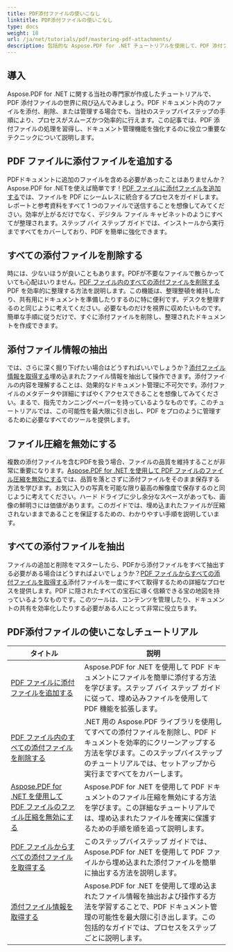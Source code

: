 ```yaml
---
title: PDF添付ファイルの使いこなし
linktitle: PDF添付ファイルの使いこなし
type: docs
weight: 18
url: /ja/net/tutorials/pdf/mastering-pdf-attachments/
description: 包括的な Aspose.PDF for .NET チュートリアルを使用して、PDF 添付ファイルを簡単に習得できます。効果的な PDF ドキュメント管理のためのステップバイステップのガイドです。
---
```

## 導入

Aspose.PDF for .NET に関する当社の専門家が作成したチュートリアルで、PDF 添付ファイルの世界に飛び込んでみましょう。PDF ドキュメント内のファイルを添付、削除、または管理する場合でも、当社のステップバイステップの手順により、プロセスがスムーズかつ効率的に行えます。この記事では、PDF 添付ファイルの処理を習得し、ドキュメント管理機能を強化するのに役立つ重要なテクニックについて説明します。

## PDF ファイルに添付ファイルを追加する
PDFドキュメントに追加のファイルを含める必要があったことはありませんか？Aspose.PDF for .NETを使えば簡単です！[PDF ファイルに添付ファイルを追加する](./adding-attachment/)では、ファイルを PDF にシームレスに統合するプロセスをガイドします。レポートと参考資料をすべて 1 つのファイルで送信することを想像してみてください。効率が上がるだけでなく、デジタル ファイル キャビネットのようにすべてが整理されます。ステップ バイ ステップ ガイドでは、インストールから実行まですべてをカバーしており、PDF を簡単に強化できます。

## すべての添付ファイルを削除する
時には、少ないほうが良いこともあります。PDFが不要なファイルで散らかっていても心配はいりません。[PDF ファイル内のすべての添付ファイルを削除する](./remove-all-attachments/)PDF を効率的に整理する方法を説明します。この機能は、整理整頓を維持したり、共有用にドキュメントを準備したりするのに特に便利です。デスクを整理するのと同じように考えてください。必要なものだけを視界に収めたいものです。簡単な手順に従うだけで、すぐに添付ファイルを削除し、整理されたドキュメントを作成できます。

## 添付ファイル情報の抽出
では、さらに深く掘り下げたい場合はどうすればいいでしょうか？[添付ファイル情報を取得する](./get-attachment-information/)埋め込まれたファイル情報を抽出して操作できます。添付ファイルの内容を理解することは、効果的なドキュメント管理に不可欠です。添付ファイルのメタデータや詳細にすばやくアクセスできることを想像してみてください。まるで、指先でカンニングペーパーを持っているようなものです。このチュートリアルでは、この可能性を最大限に引き出し、PDF をプロのように管理するために必要なすべてのツールを提供します。

## ファイル圧縮を無効にする
複数の添付ファイルを含むPDFを扱う場合、ファイルの品質を維持することが非常に重要になります。[Aspose.PDF for .NET を使用して PDF ファイルのファイル圧縮を無効にする](./disable-file-compression-in-pdf-files/)では、品質を落とさずに添付ファイルをそのまま保存する方法を学びます。お気に入りの写真を可能な限り最高の解像度で保存するのと同じように考えてください。ハード ドライブに少し余分なスペースがあっても、画像の鮮明さには価値があります。このガイドでは、埋め込まれたファイルが圧縮されないままであることを保証するための、わかりやすい手順を説明しています。

## すべての添付ファイルを抽出
ファイルの追加と削除をマスターしたら、PDFから添付ファイルをすべて抽出する必要がある場合はどうすればよいでしょうか？[PDF ファイルからすべての添付ファイルを取得する](./get-all-the-attachments-from-pdf-files/)添付ファイルを一度にすべて取得するための詳細なプロセスを提供します。PDF に隠されたすべての宝石に導く信頼できる宝の地図を持っているようなものです。このツールは、コンテンツを管理したり、ドキュメントの共有を効率化したりする必要がある人にとって非常に役立ちます。


## PDF添付ファイルの使いこなしチュートリアル
| タイトル | 説明 |
| --- | --- | 
| [PDF ファイルに添付ファイルを追加する](./adding-attachment/) | Aspose.PDF for .NET を使用して PDF ドキュメントにファイルを簡単に添付する方法を学びます。ステップ バイ ステップ ガイドに従って、埋め込みファイルを使用して PDF 機能を拡張します。 |  
| [PDF ファイル内のすべての添付ファイルを削除する](./remove-all-attachments/) | .NET 用の Aspose.PDF ライブラリを使用してすべての添付ファイルを削除し、PDF ドキュメントを効率的にクリーンアップする方法を学びます。このステップバイステップのチュートリアルでは、セットアップから実行まですべてをカバーします。 |  
| [Aspose.PDF for .NET を使用して PDF ファイルのファイル圧縮を無効にする](./disable-file-compression-in-pdf-files/) | Aspose.PDF for .NET を使用して PDF ドキュメントのファイル圧縮を無効にする方法を学びます。この詳細なチュートリアルでは、埋め込まれたファイルを確実に保護するための手順を順を追って説明します。 |  
| [PDF ファイルからすべての添付ファイルを取得する](./get-all-the-attachments-from-pdf-files/) | このステップバイステップ ガイドでは、Aspose.PDF for .NET を使用して PDF ファイルから埋め込まれた添付ファイルを簡単に抽出する方法を説明します。 |  
| [添付ファイル情報を取得する](./get-attachment-information/) | Aspose.PDF for .NET を使用して埋め込まれたファイル情報を抽出および操作する方法を学習することで、PDF ドキュメント管理の可能性を最大限に引き出します。この包括的なガイドでは、プロセスをステップごとに説明します。 |  
